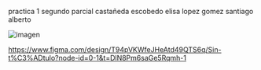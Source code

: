 practica 1 segundo parcial
castañeda escobedo elisa
lopez gomez santiago alberto

![imagen](/https://github.com/elis321catymarge-collab/casta-eda-escobedo-elisa/blob/main/Captura%20de%20pantalla%20(1).png)

https://www.figma.com/design/T94pVKWfeJHeAtd49QTS6q/Sin-t%C3%ADtulo?node-id=0-1&t=DlN8Pm6saGe5Rqmh-1
